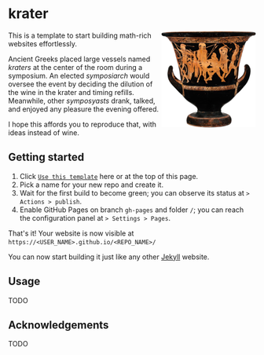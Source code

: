 # krater

<img align="right" width="192px" alt="Terracotta calyx-krater, ca. 460–450 B.C. Source: https://www.metmuseum.org/art/collection/search/247966" src="https://github.com/paolobrasolin/krater/raw/main/krater.png">

This is a template to start building math-rich websites effortlessly.

Ancient Greeks placed large vessels named _kraters_ at the center of the room during a symposium.
An elected _symposiarch_ would oversee the event by deciding the dilution of the wine in the krater and timing refills.
Meanwhile, other _symposyasts_ drank, talked, and enjoyed any pleasure the evening offered.

I hope this affords you to reproduce that, with ideas instead of wine.

## Getting started

1. Click [`Use this template`][krater-generate-url] here or at the top of this page.
2. Pick a name for your new repo and create it.
3. Wait for the first build to become green; you can observe its status at `> Actions > publish`.
4. Enable GitHub Pages on branch `gh-pages` and folder `/`; you can reach the configuration panel at `> Settings > Pages`.

That's it! Your website is now visible at `https://<USER_NAME>.github.io/<REPO_NAME>/`

You can now start building it just like any other [Jekyll][jekyll-url] website.

[krater-generate-url]: https://github.com/paolobrasolin/krater/generate
[jekyll-url]: https://jekyllrb.com/

## Usage

TODO

## Acknowledgements

TODO
